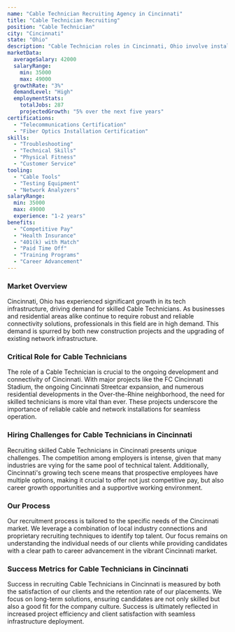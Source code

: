 ```yaml
---
name: "Cable Technician Recruiting Agency in Cincinnati"
title: "Cable Technician Recruiting"
position: "Cable Technician"
city: "Cincinnati"
state: "Ohio"
description: "Cable Technician roles in Cincinnati, Ohio involve installing and repairing telecommunication cable, including fiber optics and cable television."
marketData:
  averageSalary: 42000
  salaryRange:
    min: 35000
    max: 49000
  growthRate: "3%"
  demandLevel: "High"
  employmentStats:
    totalJobs: 287
    projectedGrowth: "5% over the next five years"
certifications:
  - "Telecommunications Certification"
  - "Fiber Optics Installation Certification"
skills:
  - "Troubleshooting"
  - "Technical Skills"
  - "Physical Fitness"
  - "Customer Service"
tooling:
  - "Cable Tools"
  - "Testing Equipment"
  - "Network Analyzers"
salaryRange:
  min: 35000
  max: 49000
  experience: "1-2 years"
benefits:
  - "Competitive Pay"
  - "Health Insurance"
  - "401(k) with Match"
  - "Paid Time Off"
  - "Training Programs"
  - "Career Advancement"
---
```


### Market Overview
Cincinnati, Ohio has experienced significant growth in its tech infrastructure, driving demand for skilled Cable Technicians. As businesses and residential areas alike continue to require robust and reliable connectivity solutions, professionals in this field are in high demand. This demand is spurred by both new construction projects and the upgrading of existing network infrastructure.

### Critical Role for Cable Technicians
The role of a Cable Technician is crucial to the ongoing development and connectivity of Cincinnati. With major projects like the FC Cincinnati Stadium, the ongoing Cincinnati Streetcar expansion, and numerous residential developments in the Over-the-Rhine neighborhood, the need for skilled technicians is more vital than ever. These projects underscore the importance of reliable cable and network installations for seamless operation.

### Hiring Challenges for Cable Technicians in Cincinnati
Recruiting skilled Cable Technicians in Cincinnati presents unique challenges. The competition among employers is intense, given that many industries are vying for the same pool of technical talent. Additionally, Cincinnati's growing tech scene means that prospective employees have multiple options, making it crucial to offer not just competitive pay, but also career growth opportunities and a supportive working environment.

### Our Process
Our recruitment process is tailored to the specific needs of the Cincinnati market. We leverage a combination of local industry connections and proprietary recruiting techniques to identify top talent. Our focus remains on understanding the individual needs of our clients while providing candidates with a clear path to career advancement in the vibrant Cincinnati market.

### Success Metrics for Cable Technicians in Cincinnati
Success in recruiting Cable Technicians in Cincinnati is measured by both the satisfaction of our clients and the retention rate of our placements. We focus on long-term solutions, ensuring candidates are not only skilled but also a good fit for the company culture. Success is ultimately reflected in increased project efficiency and client satisfaction with seamless infrastructure deployment.
